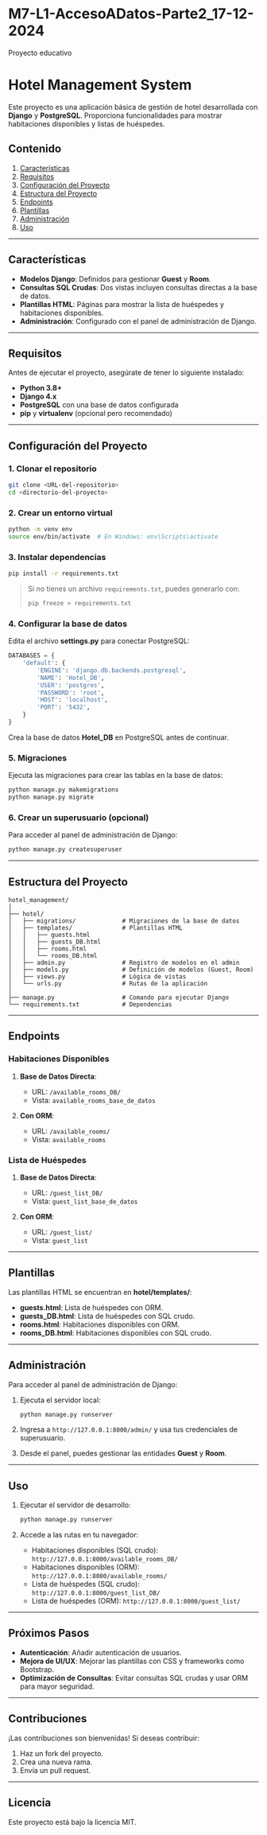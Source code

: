 # M7-L1-AccesoADatos-Parte2_17-12-2024
Proyecto educativo

# Hotel Management System

Este proyecto es una aplicación básica de gestión de hotel desarrollada con **Django** y **PostgreSQL**. Proporciona funcionalidades para mostrar habitaciones disponibles y listas de huéspedes.

## Contenido

1. [Características](#características)
2. [Requisitos](#requisitos)
3. [Configuración del Proyecto](#configuración-del-proyecto)
4. [Estructura del Proyecto](#estructura-del-proyecto)
5. [Endpoints](#endpoints)
6. [Plantillas](#plantillas)
7. [Administración](#administración)
8. [Uso](#uso)

---

## Características

- **Modelos Django**: Definidos para gestionar **Guest** y **Room**.
- **Consultas SQL Crudas**: Dos vistas incluyen consultas directas a la base de datos.
- **Plantillas HTML**: Páginas para mostrar la lista de huéspedes y habitaciones disponibles.
- **Administración**: Configurado con el panel de administración de Django.

---

## Requisitos

Antes de ejecutar el proyecto, asegúrate de tener lo siguiente instalado:

- **Python 3.8+**
- **Django 4.x**
- **PostgreSQL** con una base de datos configurada
- **pip** y **virtualenv** (opcional pero recomendado)

---

## Configuración del Proyecto

### 1. Clonar el repositorio

```bash
git clone <URL-del-repositorio>
cd <directorio-del-proyecto>
```

### 2. Crear un entorno virtual

```bash
python -m venv env
source env/bin/activate  # En Windows: env\Scripts\activate
```

### 3. Instalar dependencias

```bash
pip install -r requirements.txt
```

> Si no tienes un archivo `requirements.txt`, puedes generarlo con:
> ```bash
> pip freeze > requirements.txt
> ```

### 4. Configurar la base de datos

Edita el archivo **settings.py** para conectar PostgreSQL:

```python
DATABASES = {
    'default': {
        'ENGINE': 'django.db.backends.postgresql',
        'NAME': 'Hotel_DB',
        'USER': 'postgres',
        'PASSWORD': 'root',
        'HOST': 'localhost',
        'PORT': '5432',
    }
}
```

Crea la base de datos **Hotel_DB** en PostgreSQL antes de continuar.

### 5. Migraciones

Ejecuta las migraciones para crear las tablas en la base de datos:

```bash
python manage.py makemigrations
python manage.py migrate
```

### 6. Crear un superusuario (opcional)

Para acceder al panel de administración de Django:

```bash
python manage.py createsuperuser
```

---

## Estructura del Proyecto

```plaintext
hotel_management/
│
├── hotel/
│   ├── migrations/             # Migraciones de la base de datos
│   ├── templates/              # Plantillas HTML
│   │   ├── guests.html
│   │   ├── guests_DB.html
│   │   ├── rooms.html
│   │   └── rooms_DB.html
│   ├── admin.py                # Registro de modelos en el admin
│   ├── models.py               # Definición de modelos (Guest, Room)
│   ├── views.py                # Lógica de vistas
│   └── urls.py                 # Rutas de la aplicación
│
├── manage.py                   # Comando para ejecutar Django
└── requirements.txt            # Dependencias
```

---

## Endpoints

### Habitaciones Disponibles

1. **Base de Datos Directa**:
   - URL: `/available_rooms_DB/`
   - Vista: `available_rooms_base_de_datos`

2. **Con ORM**:
   - URL: `/available_rooms/`
   - Vista: `available_rooms`

### Lista de Huéspedes

1. **Base de Datos Directa**:
   - URL: `/guest_list_DB/`
   - Vista: `guest_list_base_de_datos`

2. **Con ORM**:
   - URL: `/guest_list/`
   - Vista: `guest_list`

---

## Plantillas

Las plantillas HTML se encuentran en **hotel/templates/**:

- **guests.html**: Lista de huéspedes con ORM.
- **guests_DB.html**: Lista de huéspedes con SQL crudo.
- **rooms.html**: Habitaciones disponibles con ORM.
- **rooms_DB.html**: Habitaciones disponibles con SQL crudo.

---

## Administración

Para acceder al panel de administración de Django:

1. Ejecuta el servidor local:

   ```bash
   python manage.py runserver
   ```

2. Ingresa a `http://127.0.0.1:8000/admin/` y usa tus credenciales de superusuario.

3. Desde el panel, puedes gestionar las entidades **Guest** y **Room**.

---

## Uso

1. Ejecutar el servidor de desarrollo:

   ```bash
   python manage.py runserver
   ```

2. Accede a las rutas en tu navegador:

   - Habitaciones disponibles (SQL crudo): `http://127.0.0.1:8000/available_rooms_DB/`
   - Habitaciones disponibles (ORM): `http://127.0.0.1:8000/available_rooms/`
   - Lista de huéspedes (SQL crudo): `http://127.0.0.1:8000/guest_list_DB/`
   - Lista de huéspedes (ORM): `http://127.0.0.1:8000/guest_list/`

---

## Próximos Pasos

- **Autenticación**: Añadir autenticación de usuarios.
- **Mejora de UI/UX**: Mejorar las plantillas con CSS y frameworks como Bootstrap.
- **Optimización de Consultas**: Evitar consultas SQL crudas y usar ORM para mayor seguridad.

---

## Contribuciones

¡Las contribuciones son bienvenidas! Si deseas contribuir:

1. Haz un fork del proyecto.
2. Crea una nueva rama.
3. Envía un pull request.

---

## Licencia

Este proyecto está bajo la licencia MIT.
